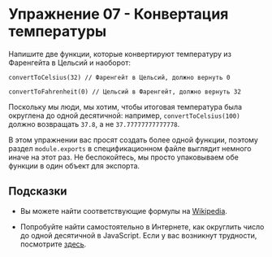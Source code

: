 # Упражнение 07 - Конвертация температуры

Напишите две функции, которые конвертируют температуру из Фаренгейта в Цельсий и наоборот:
```
convertToCelsius(32) // Фаренгейт в Цельсий, должно вернуть 0

convertToFahrenheit(0) // Цельсий в Фаренгейт, должно вернуть 32
```

Поскольку мы люди, мы хотим, чтобы итоговая температура была округлена до одной десятичной: например, `convertToCelsius(100)` должно возвращать `37.8`, а не `37.77777777777778`.

В этом упражнении вас просят создать более одной функции, поэтому раздел `module.exports` в спецификационном файле выглядит немного иначе на этот раз. Не беспокойтесь, мы просто упаковываем обе функции в один объект для экспорта.

## Подсказки
- Вы можете найти соответствующие формулы на [Wikipedia](https://en.wikipedia.org/wiki/Conversion_of_units_of_temperature).

- Попробуйте найти самостоятельно в Интернете, как округлить число до одной десятичной в JavaScript. Если у вас возникнут трудности, посмотрите [здесь](https://stackoverflow.com/q/7342957/5433628).